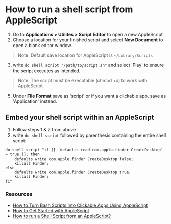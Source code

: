 # How to run a shell script from AppleScript
1. Go to **Applications > Utilites > Script Editor** to open a new AppleScript
2. Choose a location for your finished script and select **New Document** to open a blank editor window.
> Note: Default save location for AppleScript is `~/Library/Scripts`
3. write `do shell script "/path/to/script.sh"` and select 'Play' to ensure the script executes as intended.
> Note: The script must be executable (chmod +x) to work with AppleScript
5. Under **File Format** save as 'script' or if you want a clickable app, save as 'Application' instead.

## Embed your shell script within an AppleScript
1. Follow steps 1 & 2 from above
2. write `do shell script` followed by parenthesis containing the entire shell script:
```
do shell script "if [[ `defaults read com.apple.finder CreateDesktop` = true ]]; then
	defaults write com.apple.finder CreateDesktop false;
	killall Finder;
else
	defaults write com.apple.finder CreateDesktop true;
	killall Finder;
fi"
```

### Resources
- [How to Turn Bash Scripts Into Clickable Apps Using AppleScript](https://www.makeuseof.com/tag/applescript-bash-scripts-apps/)
- [How to Get Started with AppleScript](https://medium.com/@Times_New_Rohan/how-to-get-started-with-applescript-c57c5555d55e)
- [How to run a Shell Script from an AppleScript?](https://apple.stackexchange.com/questions/235167/how-to-run-a-shell-script-from-an-applescript)
